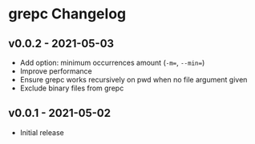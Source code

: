 grepc Changelog
===============

## v0.0.2 - 2021-05-03
* Add option: minimum occurrences amount (``-m=``, ``--min=``)
* Improve performance 
* Ensure grepc works recursively on pwd when no file argument given
* Exclude binary files from grepc 

## v0.0.1 - 2021-05-02
* Initial release

